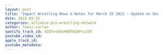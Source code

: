 ```yaml
---
layout: post
title: "Impact Wrestling News & Notes for March 25 2022 - Update on Deonna Purrazzo for Supercard of Honor"
date: 2022-03-25
categories: alliance-pro-wrestling-network
author: lewis-carlan
spotify_track_id: 41QTnvkOsHXBTU20PruJ3V
youtube_video_id: 
apple_track_id: 
youtube_metadata: 
---
```

